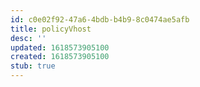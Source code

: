 ```yaml
---
id: c0e02f92-47a6-4bdb-b4b9-8c0474ae5afb
title: policyVhost
desc: ''
updated: 1618573905100
created: 1618573905100
stub: true
---
```


